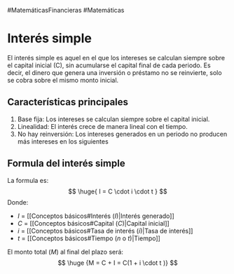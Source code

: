 #MatemáticasFinancieras #Matemáticas 
# Interés simple

El interés simple es aquel en el que los intereses se calculan siempre sobre el capital inicial (C), sin acumularse el capital final de cada periodo. Es decir, el dinero que genera una inversión o préstamo no se reinvierte, solo se cobra sobre el mismo monto inicial.

## Características principales

1. Base fija: Los intereses se calculan siempre sobre el capital inicial.
2. Linealidad: El interés crece de manera lineal con el tiempo.
3. No hay reinversión: Los intereses generados en un periodo no producen más intereses en los siguientes

## Formula del interés simple

La formula es:
$$
\huge{ I = C \cdot i \cdot t }
$$
Donde:
- $I$ = [[Conceptos básicos#Interés ($I$)|Interés generado]]
- $C$ = [[Conceptos básicos#Capital ($C$)|Capital inicial]]
- $i$ = [[Conceptos básicos#Tasa de interés ($i$)|Tasa de interés]]
- $t$ = [[Conceptos básicos#Tiempo ($n$ o $t$)|Tiempo]]

El monto total ($M$) al final del plazo será:
$$ \huge {M = C + I = C(1 + i \cdot t )} $$
